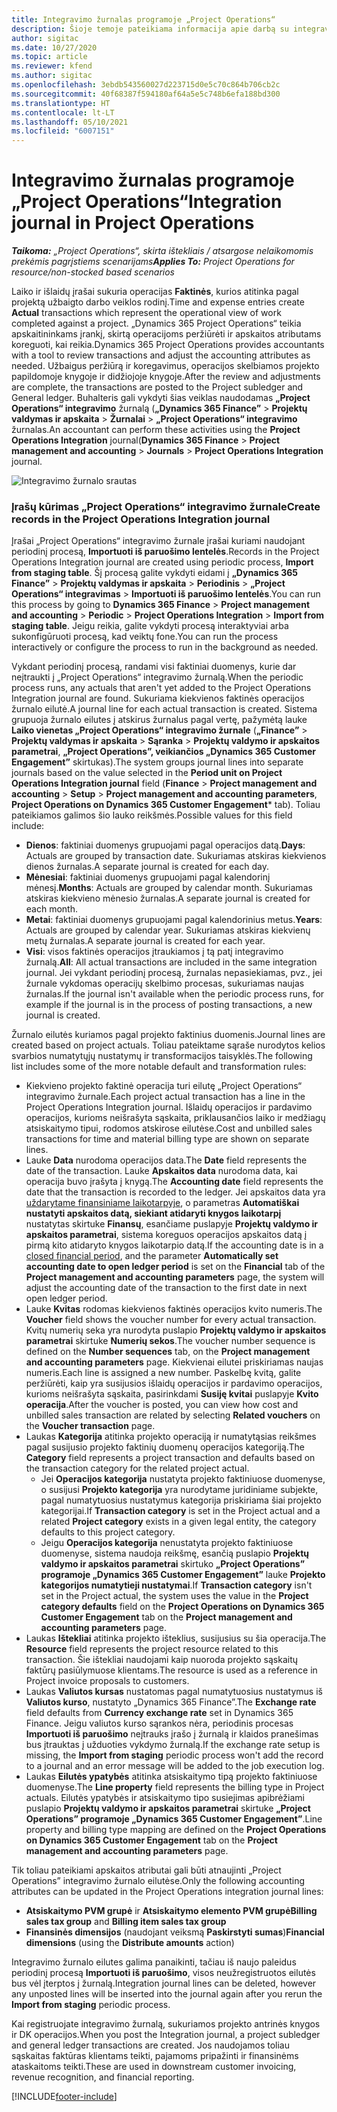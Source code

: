 ```yaml
---
title: Integravimo žurnalas programoje „Project Operations“
description: Šioje temoje pateikiama informacija apie darbą su integravimo žurnalu programoje „Project Operations”.
author: sigitac
ms.date: 10/27/2020
ms.topic: article
ms.reviewer: kfend
ms.author: sigitac
ms.openlocfilehash: 3ebdb543560027d223715d0e5c70c864b706cb2c
ms.sourcegitcommit: 40f68387f594180af64a5e5c748b6efa188bd300
ms.translationtype: HT
ms.contentlocale: lt-LT
ms.lasthandoff: 05/10/2021
ms.locfileid: "6007151"
---
```

# <a name="integration-journal-in-project-operations"></a><span data-ttu-id="05206-103">Integravimo žurnalas programoje „Project Operations“</span><span class="sxs-lookup"><span data-stu-id="05206-103">Integration journal in Project Operations</span></span>

<span data-ttu-id="05206-104">_**Taikoma:** „Project Operations“, skirta ištekliais / atsargose nelaikomomis prekėmis pagrįstiems scenarijams_</span><span class="sxs-lookup"><span data-stu-id="05206-104">_**Applies To:** Project Operations for resource/non-stocked based scenarios_</span></span>

<span data-ttu-id="05206-105">Laiko ir išlaidų įrašai sukuria operacijas **Faktinės**, kurios atitinka pagal projektą užbaigto darbo veiklos rodinį.</span><span class="sxs-lookup"><span data-stu-id="05206-105">Time and expense entries create **Actual** transactions which represent the operational view of work completed against a project.</span></span> <span data-ttu-id="05206-106">„Dynamics 365 Project Operations“ teikia apskaitininkams įrankį, skirtą operacijoms peržiūrėti ir apskaitos atributams koreguoti, kai reikia.</span><span class="sxs-lookup"><span data-stu-id="05206-106">Dynamics 365 Project Operations provides accountants with a tool to review transactions and adjust the accounting attributes as needed.</span></span> <span data-ttu-id="05206-107">Užbaigus peržiūrą ir koregavimus, operacijos skelbiamos projekto papildomoje knygoje ir didžiojoje knygoje.</span><span class="sxs-lookup"><span data-stu-id="05206-107">After the review and adjustments are complete, the transactions are posted to the Project subledger and General ledger.</span></span> <span data-ttu-id="05206-108">Buhalteris gali vykdyti šias veiklas naudodamas **„Project Operations“ integravimo** žurnalą (**„Dynamics 365 Finance”** > **Projektų valdymas ir apskaita** > **Žurnalai** > **„Project Operations“ integravimo** žurnalas.</span><span class="sxs-lookup"><span data-stu-id="05206-108">An accountant can perform these activities using the **Project Operations Integration** journal(**Dynamics 365 Finance** > **Project management and accounting** > **Journals** > **Project Operations Integration** journal.</span></span>

![Integravimo žurnalo srautas](./media/IntegrationJournal.png)

### <a name="create-records-in-the-project-operations-integration-journal"></a><span data-ttu-id="05206-110">Įrašų kūrimas „Project Operations“ integravimo žurnale</span><span class="sxs-lookup"><span data-stu-id="05206-110">Create records in the Project Operations Integration journal</span></span>

<span data-ttu-id="05206-111">Įrašai „Project Operations“ integravimo žurnale įrašai kuriami naudojant periodinį procesą, **Importuoti iš paruošimo lentelės**.</span><span class="sxs-lookup"><span data-stu-id="05206-111">Records in the Project Operations Integration journal are created using periodic process, **Import from staging table**.</span></span> <span data-ttu-id="05206-112">Šį procesą galite vykdyti eidami į **„Dynamics 365 Finance”** > **Projektų valdymas ir apskaita** > **Periodinis** > **„Project Operations“ integravimas** > **Importuoti iš paruošimo lentelės**.</span><span class="sxs-lookup"><span data-stu-id="05206-112">You can run this process by going to **Dynamics 365 Finance** > **Project management and accounting** > **Periodic** > **Project Operations Integration** > **Import from staging table**.</span></span> <span data-ttu-id="05206-113">Jeigu reikia, galite vykdyti procesą interaktyviai arba sukonfigūruoti procesą, kad veiktų fone.</span><span class="sxs-lookup"><span data-stu-id="05206-113">You can run the process interactively or configure the process to run in the background as needed.</span></span>

<span data-ttu-id="05206-114">Vykdant periodinį procesą, randami visi faktiniai duomenys, kurie dar neįtraukti į „Project Operations“ integravimo žurnalą.</span><span class="sxs-lookup"><span data-stu-id="05206-114">When the periodic process runs, any actuals that aren't yet added to the Project Operations Integration journal are found.</span></span> <span data-ttu-id="05206-115">Sukuriama kiekvienos faktinės operacijos žurnalo eilutė.</span><span class="sxs-lookup"><span data-stu-id="05206-115">A journal line for each actual transaction is created.</span></span>
<span data-ttu-id="05206-116">Sistema grupuoja žurnalo eilutes į atskirus žurnalus pagal vertę, pažymėtą lauke **Laiko vienetas „Project Operations“ integravimo žurnale** (**„Finance”** > **Projektų valdymas ir apskaita** > **Sąranka** > **Projektų valdymo ir apskaitos parametrai**, **„Project Operations”, veikiančios „Dynamics 365 Customer Engagement”** skirtukas).</span><span class="sxs-lookup"><span data-stu-id="05206-116">The system groups journal lines into separate journals based on the value selected in the **Period unit on Project Operations Integration journal** field (**Finance** > **Project management and accounting** > **Setup** > **Project management and accounting parameters**, **Project Operations on Dynamics 365 Customer Engagement**\* tab).</span></span> <span data-ttu-id="05206-117">Toliau pateikiamos galimos šio lauko reikšmės.</span><span class="sxs-lookup"><span data-stu-id="05206-117">Possible values for this field include:</span></span>

  - <span data-ttu-id="05206-118">**Dienos**: faktiniai duomenys grupuojami pagal operacijos datą.</span><span class="sxs-lookup"><span data-stu-id="05206-118">**Days**: Actuals are grouped by transaction date.</span></span> <span data-ttu-id="05206-119">Sukuriamas atskiras kiekvienos dienos žurnalas.</span><span class="sxs-lookup"><span data-stu-id="05206-119">A separate journal is created for each day.</span></span>
  - <span data-ttu-id="05206-120">**Mėnesiai**: faktiniai duomenys grupuojami pagal kalendorinį mėnesį.</span><span class="sxs-lookup"><span data-stu-id="05206-120">**Months**: Actuals are grouped by calendar month.</span></span> <span data-ttu-id="05206-121">Sukuriamas atskiras kiekvieno mėnesio žurnalas.</span><span class="sxs-lookup"><span data-stu-id="05206-121">A separate journal is created for each month.</span></span>
  - <span data-ttu-id="05206-122">**Metai**: faktiniai duomenys grupuojami pagal kalendorinius metus.</span><span class="sxs-lookup"><span data-stu-id="05206-122">**Years**: Actuals are grouped by calendar year.</span></span> <span data-ttu-id="05206-123">Sukuriamas atskiras kiekvienų metų žurnalas.</span><span class="sxs-lookup"><span data-stu-id="05206-123">A separate journal is created for each year.</span></span>
  - <span data-ttu-id="05206-124">**Visi**: visos faktinės operacijos įtraukiamos į tą patį integravimo žurnalą.</span><span class="sxs-lookup"><span data-stu-id="05206-124">**All**: All actual transactions are included in the same integration journal.</span></span> <span data-ttu-id="05206-125">Jei vykdant periodinį procesą, žurnalas nepasiekiamas, pvz., jei žurnale vykdomas operacijų skelbimo procesas, sukuriamas naujas žurnalas.</span><span class="sxs-lookup"><span data-stu-id="05206-125">If the journal isn't available when the periodic process runs, for example if the journal is in the process of posting transactions, a new journal is created.</span></span>

<span data-ttu-id="05206-126">Žurnalo eilutės kuriamos pagal projekto faktinius duomenis.</span><span class="sxs-lookup"><span data-stu-id="05206-126">Journal lines are created based on project actuals.</span></span> <span data-ttu-id="05206-127">Toliau pateiktame sąraše nurodytos kelios svarbios numatytųjų nustatymų ir transformacijos taisyklės.</span><span class="sxs-lookup"><span data-stu-id="05206-127">The following list includes some of the more notable default and transformation rules:</span></span>

  - <span data-ttu-id="05206-128">Kiekvieno projekto faktinė operacija turi eilutę „Project Operations“ integravimo žurnale.</span><span class="sxs-lookup"><span data-stu-id="05206-128">Each project actual transaction has a line in the Project Operations Integration journal.</span></span> <span data-ttu-id="05206-129">Išlaidų operacijos ir pardavimo operacijos, kurioms neišrašyta sąskaita, priklausančios laiko ir medžiagų atsiskaitymo tipui, rodomos atskirose eilutėse.</span><span class="sxs-lookup"><span data-stu-id="05206-129">Cost and unbilled sales transactions for time and material billing type are shown on separate lines.</span></span>
  - <span data-ttu-id="05206-130">Lauke **Data** nurodoma operacijos data.</span><span class="sxs-lookup"><span data-stu-id="05206-130">The **Date** field represents the date of the transaction.</span></span> <span data-ttu-id="05206-131">Lauke **Apskaitos data** nurodoma data, kai operacija buvo įrašyta į knygą.</span><span class="sxs-lookup"><span data-stu-id="05206-131">The **Accounting date** field represents the date that the transaction is recorded to the ledger.</span></span> <span data-ttu-id="05206-132">Jei apskaitos data yra [uždarytame finansiniame laikotarpyje](/dynamics365/finance/general-ledger/close-general-ledger-at-period-end), o parametras **Automatiškai nustatyti apskaitos datą, siekiant atidaryti knygos laikotarpį** nustatytas skirtuke **Finansų**, esančiame puslapyje **Projektų valdymo ir apskaitos parametrai**, sistema koreguos operacijos apskaitos datą į pirmą kito atidaryto knygos laikotarpio datą.</span><span class="sxs-lookup"><span data-stu-id="05206-132">If the accounting date is in a [closed financial period](/dynamics365/finance/general-ledger/close-general-ledger-at-period-end), and the parameter **Automatically set accounting date to open ledger period** is set on the **Financial** tab of the **Project management and accounting parameters** page, the system will adjust the accounting date of the transaction to the first date in next open ledger period.</span></span>
  - <span data-ttu-id="05206-133">Lauke **Kvitas** rodomas kiekvienos faktinės operacijos kvito numeris.</span><span class="sxs-lookup"><span data-stu-id="05206-133">The **Voucher** field shows the voucher number for every actual transaction.</span></span> <span data-ttu-id="05206-134">Kvitų numerių seka yra nurodyta puslapio **Projektų valdymo ir apskaitos parametrai** skirtuke **Numerių sekos**.</span><span class="sxs-lookup"><span data-stu-id="05206-134">The voucher number sequence is defined on the **Number sequences** tab, on the **Project management and accounting parameters** page.</span></span> <span data-ttu-id="05206-135">Kiekvienai eilutei priskiriamas naujas numeris.</span><span class="sxs-lookup"><span data-stu-id="05206-135">Each line is assigned a new number.</span></span> <span data-ttu-id="05206-136">Paskelbę kvitą, galite peržiūrėti, kaip yra susijusios išlaidų operacijos ir pardavimo operacijos, kurioms neišrašyta sąskaita, pasirinkdami **Susiję kvitai** puslapyje **Kvito operacija**.</span><span class="sxs-lookup"><span data-stu-id="05206-136">After the voucher is posted, you can view how cost and unbilled sales transaction are related by selecting **Related vouchers** on the **Voucher transaction** page.</span></span>
  - <span data-ttu-id="05206-137">Laukas **Kategorija** atitinka projekto operaciją ir numatytąsias reikšmes pagal susijusio projekto faktinių duomenų operacijos kategoriją.</span><span class="sxs-lookup"><span data-stu-id="05206-137">The **Category** field represents a project transaction and defaults based on the transaction category for the related project actual.</span></span>
    - <span data-ttu-id="05206-138">Jei **Operacijos kategorija** nustatyta projekto faktiniuose duomenyse, o susijusi **Projekto kategorija** yra nurodytame juridiniame subjekte, pagal numatytuosius nustatymus kategorija priskiriama šiai projekto kategorijai.</span><span class="sxs-lookup"><span data-stu-id="05206-138">If **Transaction category** is set in the Project actual and a related **Project category** exists in a given legal entity, the category defaults to this project category.</span></span>
    - <span data-ttu-id="05206-139">Jeigu **Operacijos kategorija** nenustatyta projekto faktiniuose duomenyse, sistema naudoja reikšmę, esančią puslapio **Projektų valdymo ir apskaitos parametrai** skirtuko **„Project Operations” programoje „Dynamics 365 Customer Engagement”** lauke **Projekto kategorijos numatytieji nustatymai**.</span><span class="sxs-lookup"><span data-stu-id="05206-139">If **Transaction category** isn't set in the Project actual, the system uses the value in the **Project category defaults** field on the **Project Operations on Dynamics 365 Customer Engagement** tab on the **Project management and accounting parameters** page.</span></span>
  - <span data-ttu-id="05206-140">Laukas **Ištekliai** atitinka projekto išteklius, susijusius su šia operacija.</span><span class="sxs-lookup"><span data-stu-id="05206-140">The **Resource** field represents the project resource related to this transaction.</span></span> <span data-ttu-id="05206-141">Šie ištekliai naudojami kaip nuoroda projekto sąskaitų faktūrų pasiūlymuose klientams.</span><span class="sxs-lookup"><span data-stu-id="05206-141">The resource is used as a reference in Project invoice proposals to customers.</span></span>
  - <span data-ttu-id="05206-142">Laukas **Valiutos kursas** nustatomas pagal numatytuosius nustatymus iš **Valiutos kurso**, nustatyto „Dynamics 365 Finance”.</span><span class="sxs-lookup"><span data-stu-id="05206-142">The **Exchange rate** field defaults from **Currency exchange rate** set in Dynamics 365 Finance.</span></span> <span data-ttu-id="05206-143">Jeigu valiutos kurso sąrankos nėra, periodinis procesas **Importuoti iš paruošimo** neįtrauks įrašo į žurnalą ir klaidos pranešimas bus įtrauktas į užduoties vykdymo žurnalą.</span><span class="sxs-lookup"><span data-stu-id="05206-143">If the exchange rate setup is missing, the **Import from staging** periodic process won't add the record to a journal and an error message will be added to the job execution log.</span></span>
  - <span data-ttu-id="05206-144">Laukas **Eilutės ypatybės** atitinka atsiskaitymo tipą projekto faktiniuose duomenyse.</span><span class="sxs-lookup"><span data-stu-id="05206-144">The **Line property** field represents the billing type in Project actuals.</span></span> <span data-ttu-id="05206-145">Eilutės ypatybės ir atsiskaitymo tipo susiejimas apibrėžiami puslapio **Projektų valdymo ir apskaitos parametrai** skirtuke **„Project Operations” programoje „Dynamics 365 Customer Engagement”**.</span><span class="sxs-lookup"><span data-stu-id="05206-145">Line property and billing type mapping are defined on the **Project Operations on Dynamics 365 Customer Engagement** tab on the **Project management and accounting parameters** page.</span></span>

<span data-ttu-id="05206-146">Tik toliau pateikiami apskaitos atributai gali būti atnaujinti „Project Operations” integravimo žurnalo eilutėse.</span><span class="sxs-lookup"><span data-stu-id="05206-146">Only the following accounting attributes can be updated in the Project Operations integration journal lines:</span></span>

- <span data-ttu-id="05206-147">**Atsiskaitymo PVM grupė** ir **Atsiskaitymo elemento PVM grupė**</span><span class="sxs-lookup"><span data-stu-id="05206-147">**Billing sales tax group** and **Billing item sales tax group**</span></span>
- <span data-ttu-id="05206-148">**Finansinės dimensijos** (naudojant veiksmą **Paskirstyti sumas**)</span><span class="sxs-lookup"><span data-stu-id="05206-148">**Financial dimensions** (using the **Distribute amounts** action)</span></span>

<span data-ttu-id="05206-149">Integravimo žurnalo eilutes galima panaikinti, tačiau iš naujo paleidus periodinį procesą **Importuoti iš paruošimo**, visos neužregistruotos eilutės bus vėl įterptos į žurnalą.</span><span class="sxs-lookup"><span data-stu-id="05206-149">Integration journal lines can be deleted, however any unposted lines will be inserted into the journal again after you rerun the **Import from staging** periodic process.</span></span>

<span data-ttu-id="05206-150">Kai registruojate integravimo žurnalą, sukuriamos projekto antrinės knygos ir DK operacijos.</span><span class="sxs-lookup"><span data-stu-id="05206-150">When you post the Integration journal, a project subledger and general ledger transactions are created.</span></span> <span data-ttu-id="05206-151">Jos naudojamos toliau sąskaitas faktūras klientams teikti, pajamoms pripažinti ir finansinėms ataskaitoms teikti.</span><span class="sxs-lookup"><span data-stu-id="05206-151">These are used in downstream customer invoicing, revenue recognition, and financial reporting.</span></span>


[!INCLUDE[footer-include](../includes/footer-banner.md)]